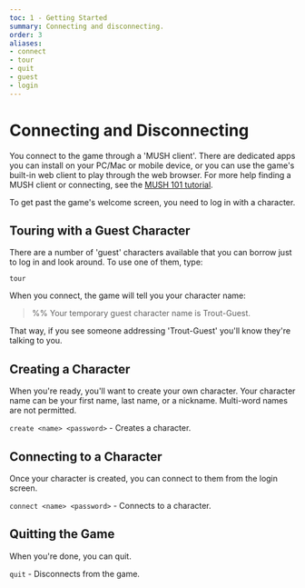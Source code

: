 ```yaml
---
toc: 1 - Getting Started
summary: Connecting and disconnecting.
order: 3
aliases:
- connect
- tour
- quit
- guest
- login
---
```

# Connecting and Disconnecting

You connect to the game through a 'MUSH client'.  There are dedicated apps you can install on your PC/Mac or mobile device, or you can use the game's built-in web client to play through the web browser.  For more help finding a MUSH client or connecting, see the [MUSH 101 tutorial](https://aresmush.com/mush-101).

To get past the game's welcome screen, you need to log in with a character.  

## Touring with a Guest Character

There are a number of 'guest' characters available that you can borrow just to log in and look around.  To use one of them, type:

`tour`

When you connect, the game will tell you your character name:

> %% Your temporary guest character name is Trout-Guest.

That way, if you see someone addressing 'Trout-Guest' you'll know they're talking to you.

## Creating a Character

When you're ready, you'll want to create your own character.  Your character name can be your first name, last name, or a nickname.  Multi-word names are not permitted.  

`create <name> <password>` - Creates a character.

## Connecting to a Character

Once your character is created, you can connect to them from the login screen.

`connect <name> <password>` - Connects to a character.

## Quitting the Game

When you're done, you can quit.

`quit` - Disconnects from the game.
